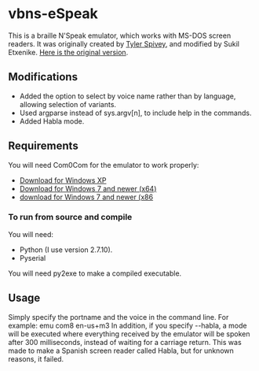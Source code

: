 # vbns-eSpeak
This is a braille N'Speak emulator, which works with MS-DOS screen readers. It was originally created by [Tyler Spivey](https://www.allinaccess.com), and modified by Sukil Etxenike. [Here is the original version](http://batsupport.com/unsupported/dosbox/vbns.zip).

## Modifications
* Added the option to select by voice name rather than by language, allowing selection of variants.
* Used argparse instead of sys.argv[n], to include help in the commands.
* Added Habla mode.

## Requirements
You will need Com0Com for the emulator to work properly:
* [Download for Windows XP](http://sourceforge.net/projects/com0com/files/com0com/3.0.0.0/com0com-3.0.0.0-i386-and-x64-unsigned.zip/download)
* [Download for Windows 7 and newer (x64)](http://code.google.com/p/powersdr-iq/downloads/detail?name=setup_com0com_W7_x64_signed.exe&can=2&q=)
* [download for Windows 7 and newer (x86](http://code.google.com/p/powersdr-iq/downloads/detail?name=setup_com0com_W7_x86_signed.exe&can=2&q=)

### To run from source and compile
You will need:
* Python (I use version 2.7.10).
* Pyserial

You will need py2exe to make a compiled executable.

## Usage
Simply specify the portname and the voice in the command line. For example:
emu com8 en-us+m3
In addition, if you specify --habla, a mode will be executed where everything received by the emulator will be spoken after 300 milliseconds, instead of waiting for a carriage return. This was made to make a Spanish screen reader called Habla, but for unknown reasons, it failed.
